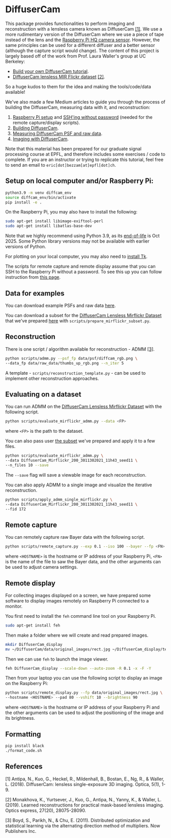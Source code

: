 # DiffuserCam

This package provides functionalities to perform imaging and reconstruction
with a lensless camera known as DiffuserCam [[1]](#1). We use a more rudimentary
version of the DiffuserCam where we use a piece of tape instead of the lens and 
the [Raspberry Pi HQ camera sensor](https://www.raspberrypi.com/products/raspberry-pi-high-quality-camera).
However, the same principles can be used for a different diffuser and a better
sensor (although the capture script would change). The content of this project 
is largely based off of the work from Prof. Laura Waller's group at UC Berkeley:
- [Build your own DiffuserCam tutorial](https://waller-lab.github.io/DiffuserCam/tutorial).
- [DiffuserCam lensless MIR Flickr dataset](https://waller-lab.github.io/LenslessLearning/dataset.html) [[2]](#2).

So a huge kudos to them for the idea and making the tools/code/data available!

We've also made a few Medium articles to guide you through the process of
building the DiffuserCam, measuring data with it, and reconstruction:
1. [Raspberry Pi setup](https://medium.com/@bezzam/setting-up-a-raspberry-pi-without-a-monitor-headless-9a3c2337f329) and [SSH'ing without password](https://medium.com/@bezzam/headless-and-passwordless-interfacing-with-a-raspberry-pi-ssh-453dd75154c3) (needed for the remote capture/display scripts).
2. [Building DiffuserCam](https://medium.com/@bezzam/building-a-diffusercam-with-the-raspberry-hq-camera-cardboard-and-tape-896b6020aff6).
3. [Measuring DiffuserCam PSF and raw data](https://medium.com/@bezzam/measuring-a-diffusercam-psf-and-raw-data-b01ee29eda4).
4. [Imaging with DiffuserCam](https://medium.com/@bezzam/lensless-imaging-with-the-raspberry-pi-and-python-diffusercam-473e47662857).

Note that this material has been prepared for our graduate signal processing 
course at EPFL, and therefore includes some exercises / code to complete. If you
are an instructor or trying to replicate this tutorial, feel free to send an 
email to `eric[dot]bezzam[at]epfl[dot]ch`.

## Setup on local computer and/or Raspberry Pi:
```bash
python3.9 -m venv diffcam_env
source diffcam_env/bin/activate
pip install -e .
```

On the Raspberry Pi, you may also have to install the following:
```bash
sudo apt-get install libimage-exiftool-perl
sudo apt-get install libatlas-base-dev
```

Note that we highly recommend using Python 3.9, as its [end-of-life](https://endoflife.date/python) is Oct 2025. Some Python library versions may not be available with earlier versions of Python.

For plotting on your local computer, you may also need to [install Tk](https://stackoverflow.com/questions/5459444/tkinter-python-may-not-be-configured-for-tk).

The scripts for remote capture and remote display assume that you can SSH to the
Raspberry Pi without a password. To see this up you can follow instruction from
[this page](https://medium.com/@bezzam/headless-and-passwordless-interfacing-with-a-raspberry-pi-ssh-453dd75154c3).

## Data for examples

You can download example PSFs and raw data [here](https://drive.switch.ch/index.php/s/NdgHlcDeHVDH5ww).

You can download a subset for the [DiffuserCam Lensless Mirflickr Dataset](https://waller-lab.github.io/LenslessLearning/dataset.html)
that we've prepared [here](https://drive.switch.ch/index.php/s/vmAZzryGI8U8rcE)
with `scripts/prepare_mirflickr_subset.py`.

## Reconstruction

There is one script / algorithm available for reconstruction - ADMM [[3]](#3).
```bash
python scripts/admm.py --psf_fp data/psf/diffcam_rgb.png \
--data_fp data/raw_data/thumbs_up_rgb.png --n_iter 5
```

A template - `scripts/reconstruction_template.py` - can be used to implement
other reconstruction approaches.

## Evaluating on a dataset

You can run ADMM on the [DiffuserCam Lensless Mirflickr Dataset](https://waller-lab.github.io/LenslessLearning/dataset.html)
with the following script.
```bash
python scripts/evaluate_mirflickr_admm.py --data <FP>
```
where `<FP>` is the path to the dataset.

You can also pass user [the subset](https://drive.switch.ch/index.php/s/vmAZzryGI8U8rcE)
we've prepared and apply it to a few files.
```bash
python scripts/evaluate_mirflickr_admm.py \
--data DiffuserCam_Mirflickr_200_3011302021_11h43_seed11 \
--n_files 10 --save
```
The `--save` flag will save a viewable image for each reconstruction.

You can also apply ADMM to a single image and visualize the iterative reconstruction.
```bash
python scripts/apply_admm_single_mirflickr.py \
--data DiffuserCam_Mirflickr_200_3011302021_11h43_seed11 \
--fid 172
```

## Remote capture

You can remotely capture raw Bayer data with the following script.
```bash
python scripts/remote_capture.py --exp 0.1 --iso 100 --bayer --fp <FN> --hostname <HOSTNAME>
```
where `<HOSTNAME>` is the hostname or IP address of your Raspberry Pi, `<FN>` is
the name of the file to saw the Bayer data, and the other arguments can be used
to adjust camera settings.

## Remote display

For collecting images displayed on a screen, we have prepared some software to
display images remotely on Raspberry Pi connected to a monitor.

You first need to install the `feh` command line tool on your Raspberry Pi.
```bash
sudo apt-get install feh
```

Then make a folder where we will create and read prepared images.
```bash
mkdir DiffuserCam_display
mv ~/DiffuserCam/data/original_images/rect.jpg ~/DiffuserCam_display/test.jpg
```

Then we can use `feh` to launch the image viewer.
```bash
feh DiffuserCam_display --scale-down --auto-zoom -R 0.1 -x -F -Y
```

Then from your laptop you can use the following script to display an image on
the Raspberry Pi:
```bash
python scripts/remote_display.py --fp data/original_images/rect.jpg \
--hostname <HOSTNAME> --pad 80 --vshift 10 --brightness 90
```
where `<HOSTNAME>` is the hostname or IP address of your Raspberry Pi and the 
other arguments can be used to adjust the positioning of the image and its
brightness.

## Formatting

```bash
pip install black
./format_code.sh
```

## References
<a id="1">[1]</a> 
Antipa, N., Kuo, G., Heckel, R., Mildenhall, B., Bostan, E., Ng, R., & Waller, L. (2018). DiffuserCam: lensless single-exposure 3D imaging. Optica, 5(1), 1-9.

<a id="2">[2]</a> 
Monakhova, K., Yurtsever, J., Kuo, G., Antipa, N., Yanny, K., & Waller, L. (2019). Learned reconstructions for practical mask-based lensless imaging. Optics express, 27(20), 28075-28090.

<a id="3">[3]</a> 
Boyd, S., Parikh, N., & Chu, E. (2011). Distributed optimization and statistical learning via the alternating direction method of multipliers. Now Publishers Inc.